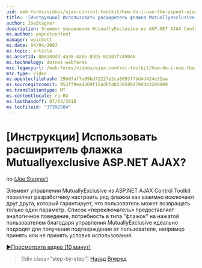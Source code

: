 ```yaml
---
uid: web-forms/videos/ajax-control-toolkit/how-do-i-use-the-aspnet-ajax-mutuallyexclusive-checkbox-extender
title: '[Инструкции] Использовать расширитель флажка Mutuallyexclusive ASP.NET AJAX? | Документы Майкрософт'
author: JoeStagner
description: Элемент управления MutuallyExclusive из ASP.NET AJAX Control Toolkit позволяет разработчику настроить ряд флажки взаимно исключающих какие e...
ms.author: aspnetcontent
manager: wpickett
ms.date: 04/04/2007
ms.topic: article
ms.assetid: 808a89d3-4a98-4abe-83b5-0aa01f749048
ms.technology: dotnet-webforms
msc.legacyurl: /web-forms/videos/ajax-control-toolkit/how-do-i-use-the-aspnet-ajax-mutuallyexclusive-checkbox-extender
msc.type: video
ms.openlocfilehash: 29b07af7e09bd72227e2ca8893f7bd4d424e32aa
ms.sourcegitcommit: 953ff9ea4369f154d6fd0239599279ddd3280009
ms.translationtype: MT
ms.contentlocale: ru-RU
ms.lasthandoff: 07/03/2018
ms.locfileid: "37392504"
---
```

<a name="how-do-i-use-the-aspnet-ajax-mutuallyexclusive-checkbox-extender"></a>[Инструкции] Использовать расширитель флажка Mutuallyexclusive ASP.NET AJAX?
====================
по [(Joe Stagner)](https://github.com/JoeStagner)

Элемент управления MutuallyExclusive из ASP.NET AJAX Control Toolkit позволяет разработчику настроить ряд флажки как взаимно исключают друг друга, который гарантирует, что пользователь может возвращать только один параметр. Список «переключатель» предоставляет аналогичное поведение, потребность в типа "флажок" на нажатой пользователем благодаря управления MutuallyExclusive идеально подходят для получения подтверждения от пользователя, например принять или не принять условия использования.

[&#9654;Просмотрите видео (10 минут)](https://channel9.msdn.com/Blogs/ASP-NET-Site-Videos/how-do-i-use-the-aspnet-ajax-mutuallyexclusive-checkbox-extender)

> [!div class="step-by-step"]
> [Назад](how-do-i-use-the-aspnet-ajax-maskededit-controls.md)
> [Вперед](how-do-i-use-the-aspnet-ajax-nobot-control.md)
